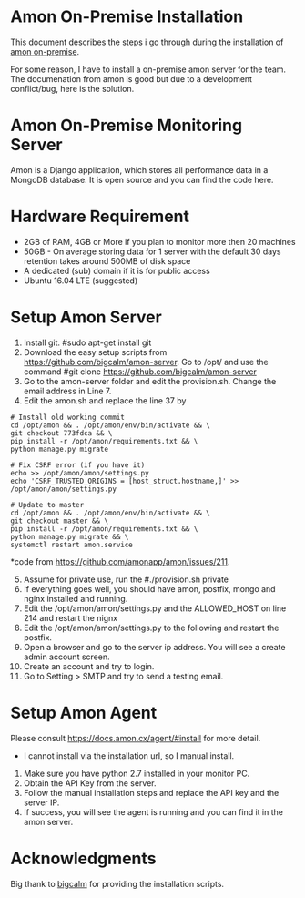 # Amon On-Premise Installation
This document describes the steps i go through during the installation of [amon on-premise](https://docs.amon.cx/onpremise/).

For some reason, I have to install a on-premise amon server for the team. The documenation from amon is good but due to a development conflict/bug, here is the solution.

# Amon On-Premise Monitoring Server
Amon is a Django application, which stores all performance data in a MongoDB database. It is open source and you can find the code here.

# Hardware Requirement 
* 2GB of RAM, 4GB or More if you plan to monitor more then 20 machines
* 50GB - On average storing data for 1 server with the default 30 days retention takes around 500MB of disk space
* A dedicated (sub) domain if it is for public access
* Ubuntu 16.04 LTE (suggested)

# Setup Amon Server
1.	Install git. #sudo apt-get install git
2.	Download the easy setup scripts from https://github.com/bigcalm/amon-server. Go to /opt/ and use the command #git clone https://github.com/bigcalm/amon-server
3.	Go to the amon-server folder and edit the provision.sh. Change the email address in Line 7.
4.	Edit the amon.sh and replace the line 37 by  
```
# Install old working commit
cd /opt/amon && . /opt/amon/env/bin/activate && \
git checkout 773fdca && \
pip install -r /opt/amon/requirements.txt && \
python manage.py migrate

# Fix CSRF error (if you have it)
echo >> /opt/amon/amon/settings.py
echo 'CSRF_TRUSTED_ORIGINS = [host_struct.hostname,]' >> /opt/amon/amon/settings.py

# Update to master
cd /opt/amon && . /opt/amon/env/bin/activate && \
git checkout master && \
pip install -r /opt/amon/requirements.txt && \
python manage.py migrate && \
systemctl restart amon.service
```
*code from https://github.com/amonapp/amon/issues/211. 

5.	Assume for private use, run the #./provision.sh private
6.	If everything goes well, you should have amon, postfix, mongo and nginx installed and running.
7.	Edit the /opt/amon/amon/settings.py and the ALLOWED_HOST on line 214 and restart the nignx
8.	Edit the /opt/amon/amon/settings.py to the following and restart the postfix.
9.	Open a browser and go to the server ip address. You will see a create admin account screen.
10.	Create an account and try to login.
11.	Go to Setting > SMTP and try to send a testing email.

# Setup Amon Agent
Please consult https://docs.amon.cx/agent/#install for more detail.
* I cannot install via the installation url, so I manual install.
1.	Make sure you have python 2.7 installed in your monitor PC.
2.	Obtain the API Key from the server. 
3.	Follow the manual installation steps and replace the API key and the server IP.
4.	If success, you will see the agent is running and you can find it in the amon server.

# Acknowledgments
Big thank to [bigcalm](https://github.com/bigcalm/) for providing the installation scripts.

